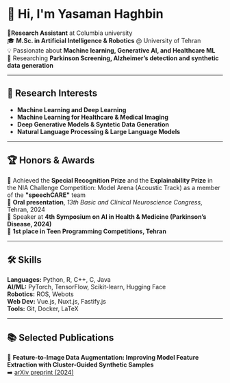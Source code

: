 <!--![GitHub stats](https://github-readme-stats.vercel.app/api?username=yasamanhbn&show_icons=true&theme=dracula)-->

# 👋 Hi, I'm Yasaman Haghbin  

📍**Research Assistant** at Columbia university  
🎓 **M.Sc. in Artificial Intelligence & Robotics** @ University of Tehran  
💡 Passionate about **Machine learning, Generative AI, and Healthcare ML**  
📍 Researching **Parkinson Screening, Alzheimer’s detection and synthetic data generation**  

---

## 🔬 Research Interests  
- **Machine Learning and Deep Learning**
- **Machine Learning for Healthcare & Medical Imaging**  
- **Deep Generative Models & Syntetic Data Generation**  
- **Natural Language Processing & Large Language Models**

---

## 🏆 Honors & Awards  
🏅 Achieved the **Special Recognition Prize** and the **Explainability Prize** in the NIA Challenge Competition: Model Arena (Acoustic Track) as a member of the **"speechCARE"** team  
📢 **Oral presentation**, *13th Basic and Clinical Neuroscience Congress*, Tehran, 2024  
🎤 Speaker at **4th Symposium on AI in Health & Medicine (Parkinson’s Disease, 2024)**  
🥇 **1st place in Teen Programming Competitions, Tehran**



---

## 🛠️ Skills  
**Languages:** Python, R, C++, C, Java  
**AI/ML:** PyTorch, TensorFlow, Scikit-learn, Hugging Face  
**Robotics:** ROS, Webots  
**Web Dev:** Vue.js, Nuxt.js, Fastify.js  
**Tools:** Git, Docker, LaTeX  

---

## 📚 Selected Publications  
📄 **Feature-to-Image Data Augmentation: Improving Model Feature Extraction with Cluster-Guided Synthetic Samples**  
➡️ [arXiv preprint (2024)](https://arxiv.org/abs/2409.17685)  

